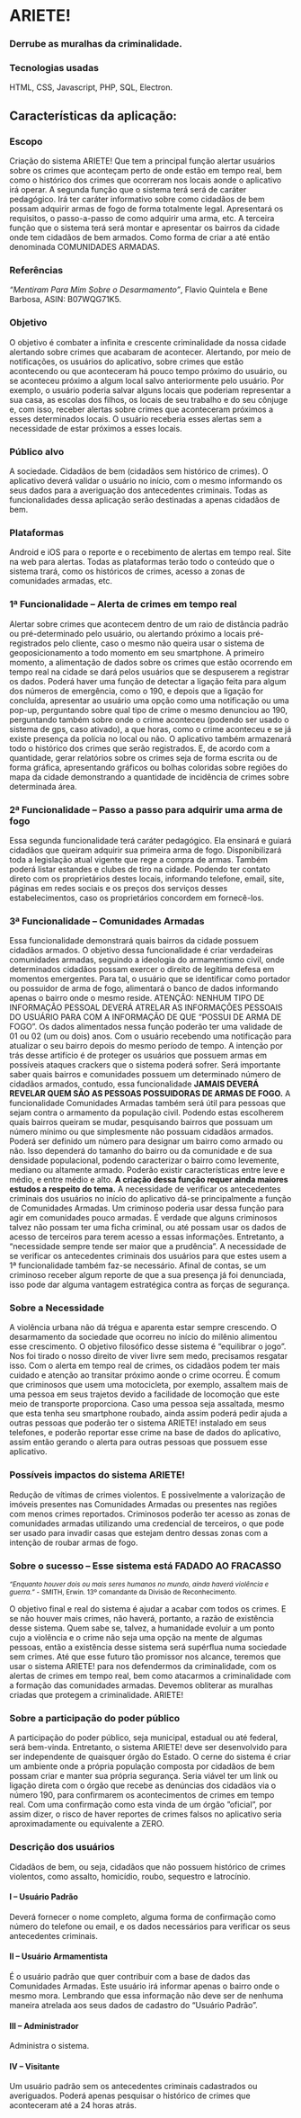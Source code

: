 # ARIETE!
### Derrube as muralhas da criminalidade.

### Tecnologias usadas
HTML, CSS, Javascript, PHP, SQL, Electron.

## Características da aplicação:

### Escopo
Criação do sistema ARIETE! Que tem a principal função alertar usuários sobre os crimes que
aconteçam perto de onde estão em tempo real, bem como o histórico dos crimes que ocorreram
nos locais aonde o aplicativo irá operar.
A segunda função que o sistema terá será de caráter pedagógico. Irá ter caráter informativo
sobre como cidadãos de bem possam adquirir armas de fogo de forma totalmente legal.
Apresentará os requisitos, o passo-a-passo de como adquirir uma arma, etc.
A terceira função que o sistema terá será montar e apresentar os bairros da cidade onde tem
cidadãos de bem armados. Como forma de criar a até então denominada COMUNIDADES
ARMADAS.

### Referências
*“Mentiram Para Mim Sobre o Desarmamento”*, Flavio Quintela e Bene Barbosa, ASIN: B07WQG71K5.

### Objetivo
O objetivo é combater a infinita e crescente criminalidade da nossa cidade alertando sobre crimes que acabaram de acontecer. Alertando, por meio de notificações, os usuários do aplicativo, sobre crimes que estão acontecendo ou que aconteceram há pouco tempo próximo do usuário, ou se aconteceu próximo a algum local salvo anteriormente pelo usuário.
Por exemplo, o usuário poderia salvar alguns locais que poderiam representar a sua casa, as escolas dos filhos, os locais de seu trabalho e do seu cônjuge e, com isso, receber alertas sobre crimes que aconteceram próximos a esses determinados locais. O usuário receberia esses alertas sem a necessidade de estar próximos a esses locais.

### Público alvo
A sociedade. Cidadãos de bem (cidadãos sem histórico de crimes). O aplicativo deverá validar o usuário no início, com o mesmo informando os seus dados para a averiguação dos antecedentes criminais. Todas as funcionalidades dessa aplicação serão destinadas a apenas cidadãos de bem.

### Plataformas
Android e iOS para o reporte e o recebimento de alertas em tempo real. Site na web para alertas. Todas as plataformas terão todo o conteúdo que o sistema trará, como os históricos de crimes, acesso a zonas de comunidades armadas, etc.

### 1ª Funcionalidade – Alerta de crimes em tempo real
Alertar sobre crimes que acontecem dentro de um raio de distância padrão ou pré-determinado pelo usuário, ou alertando próximo a locais pré-registrados pelo cliente, caso o mesmo não queira usar o sistema de geoposicionamento a todo momento em seu smartphone.
A primeiro momento, a alimentação de dados sobre os crimes que estão ocorrendo em tempo real na cidade se dará pelos usuários que se despuserem a registrar os dados. Poderá haver uma função de detectar a ligação feita para algum dos números de emergência, como o 190, e depois que a ligação for concluída, apresentar ao usuário uma opção como uma notificação ou uma pop-up, perguntando sobre qual tipo de crime o mesmo denunciou ao 190, perguntando também sobre onde o crime aconteceu (podendo ser usado o sistema de gps, caso ativado), a que horas, como o crime aconteceu e se já existe presença da polícia no local ou não.
O aplicativo também armazenará todo o histórico dos crimes que serão registrados. E, de acordo com a quantidade, gerar relatórios sobre os crimes seja de forma escrita ou de forma gráfica, apresentando gráficos ou bolhas coloridas sobre regiões do mapa da cidade demonstrando a quantidade de incidência de crimes sobre determinada área.

### 2ª Funcionalidade – Passo a passo para adquirir uma arma de fogo
Essa segunda funcionalidade terá caráter pedagógico. Ela ensinará e guiará cidadãos que queiram adquirir sua primeira arma de fogo. Disponibilizará toda a legislação atual vigente que rege a compra de armas.
	Também poderá listar estandes e clubes de tiro na cidade. Podendo ter contato direto com os proprietários destes locais, informando telefone, email, site, páginas em redes sociais e os preços dos serviços desses estabelecimentos, caso os proprietários concordem em fornecê-los.

### 3ª Funcionalidade – Comunidades Armadas
Essa funcionalidade demonstrará quais bairros da cidade possuem cidadãos armados. O objetivo dessa funcionalidade é criar verdadeiras comunidades armadas, seguindo a ideologia do armamentismo civil, onde determinados cidadãos possam exercer o direito de legítima defesa em momentos emergentes.
	Para tal, o usuário que se identificar como portador ou possuidor de arma de fogo, alimentará o banco de dados informando apenas o bairro onde o mesmo reside. ATENÇÃO: NENHUM TIPO DE INFORMAÇÃO PESSOAL DEVERÁ ATRELAR AS INFORMAÇÕES PESSOAIS DO USUÁRIO PARA COM A INFORMAÇÃO DE QUE “POSSUI DE ARMA DE FOGO”.
	Os dados alimentados nessa função poderão ter uma validade de 01 ou 02 (um ou dois) anos. Com o usuário recebendo uma notificação para atualizar o seu bairro depois do mesmo período de tempo. A intenção por trás desse artifício é de proteger os usuários que possuem armas em possíveis ataques crackers que o sistema poderá sofrer. Será importante saber quais bairros e comunidades possuem um determinado número de cidadãos armados, contudo, essa funcionalidade **JAMAIS DEVERÁ REVELAR QUEM SÃO AS PESSOAS POSSUIDORAS DE ARMAS DE FOGO.**
A funcionalidade Comunidades Armadas também será útil para pessoas que sejam contra o armamento da população civil. Podendo estas escolherem quais bairros queiram se mudar, pesquisando bairros que possuam um número mínimo ou que simplesmente não possuam cidadãos armados.
	Poderá ser definido um número para designar um bairro como armado ou não. Isso dependerá do tamanho do bairro ou da comunidade e de sua densidade populacional, podendo caracterizar o bairro como levemente, mediano ou altamente armado. Poderão existir características entre leve e médio, e entre médio e alto. **A criação dessa função requer ainda maiores estudos a respeito do tema.**
	A necessidade de verificar os antecedentes criminais dos usuários no início do aplicativo dá-se principalmente a função de Comunidades Armadas. Um criminoso poderia usar dessa função para agir em comunidades pouco armadas. É verdade que alguns criminosos talvez não possam ter uma ficha criminal, ou até possam usar os dados de acesso de terceiros para terem acesso a essas informações. Entretanto, a “necessidade sempre tende ser maior que a prudência”.
	A necessidade de se verificar os antecedentes criminais dos usuários para que estes usem a 1ª funcionalidade também faz-se necessário. Afinal de contas, se um criminoso receber algum reporte de que a sua presença já foi denunciada, isso pode dar alguma vantagem estratégica contra as forças de segurança.

### Sobre a Necessidade
A violência urbana não dá trégua e aparenta estar sempre crescendo. O desarmamento da sociedade que ocorreu no início do milênio alimentou esse crescimento. O objetivo filosófico desse sistema é “equilibrar o jogo”. Nos foi tirado o nosso direito de viver livre sem medo, precisamos resgatar isso.
	Com o alerta em tempo real de crimes, os cidadãos podem ter mais cuidado e atenção ao transitar próximo aonde o crime ocorreu. É comum que criminosos que usem uma motocicleta, por exemplo, assaltem mais de uma pessoa em seus trajetos devido a facilidade de locomoção que este meio de transporte proporciona.
Caso uma pessoa seja assaltada, mesmo que esta tenha seu smartphone roubado, ainda assim poderá pedir ajuda a outras pessoas que poderão ter o sistema ARIETE! instalado em seus telefones, e poderão reportar esse crime na base de dados do aplicativo, assim então gerando o alerta para outras pessoas que possuem esse aplicativo. 

### Possíveis impactos do sistema ARIETE!
Redução de vítimas de crimes violentos. E possivelmente a valorização de imóveis presentes nas Comunidades Armadas ou presentes nas regiões com menos crimes reportados.
	Criminosos poderão ter acesso as zonas de comunidades armadas utilizando uma credencial de terceiros, o que pode ser usado para invadir casas que estejam dentro dessas zonas com a intenção de roubar armas de fogo.

### Sobre o sucesso – Esse sistema está FADADO AO FRACASSO
<sup>*“Enquanto houver dois ou mais seres humanos no mundo, ainda haverá violência e guerra.”* - SMITH, Erwin. 13º comandante da Divisão de Reconhecimento.</sup>

O objetivo final e real do sistema é ajudar a acabar com todos os crimes. E se não houver mais crimes, não haverá, portanto, a razão de existência desse sistema. Quem sabe se, talvez, a humanidade evoluir a um ponto cujo a violência e o crime não seja uma opção na mente de algumas pessoas, então a existência desse sistema será supérflua numa sociedade sem crimes.
	Até que esse futuro tão promissor nos alcance, teremos que usar o sistema ARIETE! para nos defendermos da criminalidade, com os alertas de crimes em tempo real, bem como atacarmos a criminalidade com a formação das comunidades armadas. Devemos obliterar as muralhas criadas que protegem a criminalidade. ARIETE!

### Sobre a participação do poder público
A participação do poder público, seja municipal, estadual ou até federal, será bem-vinda. Entretanto, o sistema ARIETE! deve ser desenvolvido para ser independente de quaisquer órgão do Estado. O cerne do sistema é criar um ambiente onde a própria população composta por cidadãos de bem possam criar e manter sua própria segurança. Seria viável ter um link ou ligação direta com o órgão que recebe as denúncias dos cidadãos via o número 190, para confirmarem os acontecimentos de crimes em tempo real. Com uma confirmação como esta vinda de um órgão ”oficial”, por assim dizer, o risco de haver reportes de crimes falsos no aplicativo seria aproximadamente ou equivalente a ZERO. 

### Descrição dos usuários 
Cidadãos de bem, ou seja, cidadãos que não possuem histórico de crimes violentos, como assalto, homicídio, roubo, sequestro e latrocínio.
#### I – Usuário Padrão
Deverá fornecer o nome completo, alguma forma de confirmação como número do telefone ou email, e os dados necessários para verificar os seus antecedentes criminais.
#### II – Usuário Armamentista
É o usuário padrão que quer contribuir com a base de dados das Comunidades Armadas. Este usuário irá informar apenas o bairro onde o mesmo mora. Lembrando que essa informação não deve ser de nenhuma maneira atrelada aos seus dados de cadastro do “Usuário Padrão”.
#### III – Administrador
Administra o sistema.
#### IV – Visitante
Um usuário padrão sem os antecedentes criminais cadastrados ou averiguados. Poderá apenas pesquisar o histórico de crimes que aconteceram até a 24 horas atrás.


